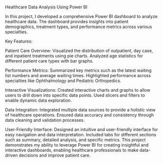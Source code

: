 Healthcare Data Analysis Using Power BI

In this project, I developed a comprehensive Power BI dashboard to analyze healthcare data. The dashboard provides insights into patient demographics, treatment types, and performance metrics across various specialties.

Key Features:

Patient Care Overview:
Visualized the distribution of outpatient, day case, and inpatient treatments using pie charts.
Analyzed age statistics for different patient care types with bar graphs.

Performance Metrics:
Summarized key metrics such as the latest waiting list numbers and average waiting times.
Highlighted performance across specialties like Ophthalmology and Pediatric Orthopedics.

Interactive Visualizations:
Created interactive charts and graphs to allow users to drill down into specific data points.
Used slicers and filters to enable dynamic data exploration.

Data Integration:
Integrated multiple data sources to provide a holistic view of healthcare operations.
Ensured data accuracy and consistency through data cleaning and validation processes.

User-Friendly Interface:
Designed an intuitive and user-friendly interface for easy navigation and data interpretation.
Included tabs for different sections such as summary, detailed analysis, and specific metrics.
This project demonstrates my ability to leverage Power BI for creating insightful and interactive dashboards, enabling healthcare professionals to make data-driven decisions and improve patient care.
